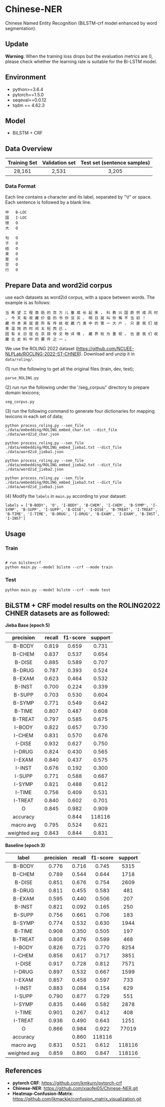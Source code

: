 # Chinese-NER
Chinese Named Entity Recognition (BiLSTM-crf model enhanced by word segmentation).

## Update
**Warning**: When the training loss drops but the evaluation metrics are 0, please check whether the  learning rate is suitable for the Bi-LSTM model.

## Environment

* python>=3.6.4
* pytorch==1.5.0
* seqeval==0.0.12
* tqdm ==  4.62.3

## Model

* BiLSTM + CRF


## Data Overview

Training Set|Validation set|Test set (sentence samples)
|:-:|:-:|:-:|
28,161|2,531|3,205|

### Data Format
Each line contains a character and its label, separated by "\t" or space. Each sentence is followed by a blank line.

```
中	B-LOC
国	I-LOC
很	O
大	O

句	O
子	O
结	O
束	O
是	O
空	O
行	O
```
## Prepare Data and word2id corpus
use each datasets as word2id corpus, with a space between words. The example is as follows:
```
当 希 望 工 程 救 助 的 百 万 儿 童 成 长 起 来 ， 科 教 兴 国 蔚 然 成 风 时 ， 今 天 有 收 藏 价 值 的 书 你 没 买 ， 明 日 就 叫 你 悔 不 当 初 ！ 
藏 书 本 来 就 是 所 有 传 统 收 藏 门 类 中 的 第 一 大 户 ， 只 是 我 们 结 束 温 饱 的 时 间 太 短 而 已 。 
因 有 关 日 寇 在 京 掠 夺 文 物 详 情 ， 藏 界 较 为 重 视 ， 也 是 我 们 收 藏 北 史 料 中 的 要 件 之 一 。
```


We use the ROLING 2022 dataset (https://github.com/NCUEE-NLPLab/ROCLING-2022-ST-CHNER). Download and unzip it in `data/roling/`.

(1) run the following to get all the original files (train, dev, test);
```
parse_ROLING.py
``` 

(2) run run the following under the '/seg_corpus/' directory to prepare domain lexicons;
```
seg_corpus.py
```

(3) run the following command to generate four dictionaries for mapping lexicons in each set of data;

```
python process_roling.py --sen_file ./data/embedding/ROLING_embed_char.txt --dict_file ./data/word2id_char.json

python process_roling.py --sen_file ./data/embedding/ROLING_embed_jieba1.txt --dict_file ./data/word2id_jieba1.json

python process_roling.py --sen_file ./data/embedding/ROLING_embed_jieba2.txt --dict_file ./data/word2id_jieba2.json

python process_roling.py --sen_file ./data/embedding/ROLING_embed_jieba3.txt --dict_file ./data/word2id_jieba3.json

```
(4) Modify the `labels` in `main.py` according to your dataset:

```
labels = ['B-BODY', 'O', 'I-BODY', 'B-CHEM', 'I-CHEM', 'B-SYMP', 'I-SYMP', 'B-SUPP', 'I-SUPP', 'B-DISE', 'I-DISE', 'B-TREAT', 'I-TREAT', 'B-TIME', 'I-TIME', 'B-DRUG', 'I-DRUG', 'B-EXAM', 'I-EXAM', 'B-INST', 'I-INST']
```

## Usage
### **Train**
```

# run bilstm+crf
python main.py --model bilstm --crf --mode train 

```
### **Test**

```
python main.py --model bilstm --crf --mode test

```

## BiLSTM + CRF model results on the ROLING2022 CHNER datasets are as followed:


**Jieba Base (epoch 5)**

| precision | recall | f1-score | support |
| :-: | :-: | :-: | :-: |
| B-BODY | 0.819 | 0.659 | 0.731 | 5315 |
| B-CHEM | 0.837 | 0.537 | 0.654 | 1718 |
| B-DISE | 0.885 | 0.589 | 0.707 | 2609 |
| B-DRUG | 0.787 | 0.393 | 0.524 | 481 |
| B-EXAM | 0.623 | 0.464 | 0.532 | 207 |
| B-INST | 0.700 | 0.224 | 0.339 | 250 |
| B-SUPP | 0.703 | 0.530 | 0.604 | 183 |
| B-SYMP | 0.771 | 0.549 | 0.642 | 1944 |
| B-TIME | 0.807 | 0.487 | 0.608 | 197 |
| B-TREAT | 0.797 | 0.585 | 0.675 | 468 |
| I-BODY | 0.822 | 0.657 | 0.730 | 8254 |
| I-CHEM | 0.831 | 0.570 | 0.676 | 3851 |
| I-DISE | 0.932 | 0.627 | 0.750 | 7571 |
| I-DRUG | 0.824 | 0.430 | 0.565 | 1599 |
| I-EXAM | 0.840 | 0.437 | 0.575 | 733 |
| I-INST | 0.676 | 0.192 | 0.300 | 629 |
| I-SUPP | 0.771 | 0.588 | 0.667 | 551 |
| I-SYMP | 0.821 | 0.488 | 0.612 | 2878 |
| I-TIME | 0.756 | 0.409 | 0.531 | 408 |
| I-TREAT | 0.840 | 0.602 | 0.701 | 1251 |
| O | 0.845 | 0.982 | 0.909 | 77019 |
| accuracy| | 0.844 | 118116 |
| macro avg| 0.795 | 0.524 | 0.621 | 118116 |
|weighted avg| 0.843 | 0.844 | 0.831 | 118116 |



**Baseline (epoch 3)**

|label| precision| recall | f1-score| support
| :-:     | :-:     | :-:     | :-:     | :-:     |
| B-BODY | 0.776 | 0.716 | 0.745 | 5315 |
| B-CHEM | 0.789 | 0.544 | 0.644 | 1718 |
| B-DISE | 0.851 | 0.676 | 0.754 | 2609 |
| B-DRUG | 0.811 | 0.455 | 0.583 | 481 |
| B-EXAM | 0.595 | 0.440 | 0.506 | 207 |
| B-INST | 0.821 | 0.092 | 0.165 | 250 |
| B-SUPP | 0.756 | 0.661 | 0.706 | 183 |
| B-SYMP | 0.774 | 0.532 | 0.630 | 1944 |
| B-TIME | 0.908 | 0.350 | 0.505 | 197 |
| B-TREAT | 0.808 | 0.476 | 0.599 | 468 |
| I-BODY | 0.826 | 0.721 | 0.770 | 8254 |
| I-CHEM | 0.856 | 0.617 | 0.717 | 3851 |
| I-DISE | 0.917 | 0.728 | 0.812 | 7571 |
| I-DRUG | 0.897 | 0.532 | 0.667 | 1599 |
| I-EXAM | 0.857 | 0.458 | 0.597 | 733 |
| I-INST | 0.883 | 0.084 | 0.154 | 629 |
| I-SUPP | 0.790 | 0.677 | 0.729 | 551 |
| I-SYMP | 0.835 | 0.446 | 0.582 | 2878 |
| I-TIME | 0.901 | 0.267 | 0.412 | 408 |
| I-TREAT | 0.936 | 0.490 | 0.643 | 1251 |
| O | 0.866 | 0.984 | 0.922 | 77019 |
| accuracy| |0.860 | 118116 |
| macro avg|0.831 | 0.521 | 0.612 | 118116 |
|weighted avg| 0.859 | 0.860 | 0.847 | 118116 |

## References

* **pytorch CRF**: https://github.com/kmkurn/pytorch-crf
* **Chinese-NER**:  https://github.com/xiaofei05/Chinese-NER.git
* **Heatmap-Confusion-Matrix**: https://github.com/jkmackie/confusion_matrix_visualization.git

